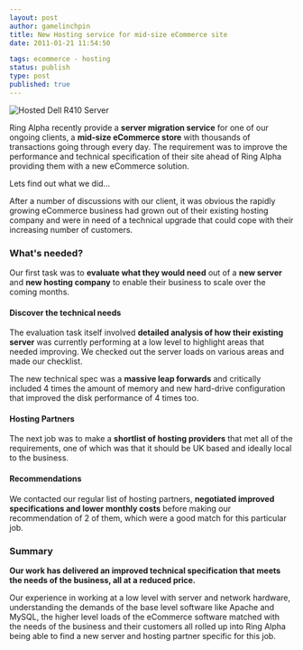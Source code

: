 ```yaml
---
layout: post
author: gamelinchpin
title: New Hosting service for mid-size eCommerce site
date: 2011-01-21 11:54:50

tags: ecommerce - hosting
status: publish
type: post
published: true
---
```

![Hosted Dell R410
Server](assets/Dell-PowerEdge-R410-1U-Server-E5520-8-Core-2TB-4GB-DDR3-8XDVDRW-0908-13-server@11-e1295562432645.jpg "Hosted Dell R410 Server")

Ring Alpha recently provide a **server migration service** for one of
our ongoing clients, a **mid-size eCommerce store** with thousands of
transactions going through every day. The requirement was to improve the
performance and technical specification of their site ahead of Ring
Alpha providing them with a new eCommerce solution.

Lets find out what we did...

After a number of discussions with our client, it was obvious the
rapidly growing eCommerce business had grown out of their existing
hosting company and were in need of a technical upgrade that could cope
with their increasing number of customers.

### What's needed?

Our first task was to **evaluate what they would need** out of a **new
server** and **new hosting company** to enable their business to scale
over the coming months.

#### Discover the technical needs

The evaluation task itself involved **detailed analysis of how their
existing server** was currently performing at a low level to highlight
areas that needed improving. We checked out the server loads on various
areas and made our checklist.

The new technical spec was a **massive leap forwards** and critically
included 4 times the amount of memory and new hard-drive configuration
that improved the disk performance of 4 times too.

#### Hosting Partners

The next job was to make a **shortlist of hosting providers** that met
all of the requirements, one of which was that it should be UK based and
ideally local to the business.

#### Recommendations

We contacted our regular list of hosting partners, **negotiated improved
specifications and lower monthly costs** before making our
recommendation of 2 of them, which were a good match for this particular
job.

### Summary

**Our work has delivered an improved technical specification that meets
the needs of the business, all at a reduced price.**

Our experience in working at a low level with server and network
hardware, understanding the demands of the base level software like
Apache and MySQL, the higher level loads of the eCommerce software
matched with the needs of the business and their customers all rolled up
into Ring Alpha being able to find a new server and hosting partner
specific for this job.
